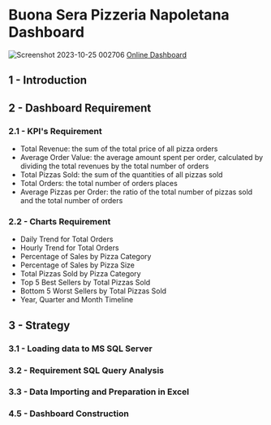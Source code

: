 # **Buona Sera Pizzeria Napoletana Dashboard**
![Screenshot 2023-10-25 002706](https://github.com/felipebita/pizza_sales/assets/44379044/7baeb298-5c80-41f1-b11e-65f1862c19dd)
[Online Dashboard](https://1drv.ms/x/s!Ag85YM9fWhRfgrc0rie3399y8WQv9A?e=bkHLwG)
## **1 - Introduction**

## **2 - Dashboard Requirement**

### **2.1 - KPI's Requirement**
*  Total Revenue: the sum of the total price of all pizza orders
*  Average Order Value: the average amount spent per order, calculated by dividing the total revenues by the total number of orders
*  Total Pizzas Sold: the sum of the quantities of all pizzas sold
*  Total Orders: the total number of orders places
*  Average Pizzas per Order: the ratio of the total number of pizzas sold and the total number of orders

### **2.2 - Charts Requirement**
*  Daily Trend for Total Orders
*  Hourly Trend for Total Orders
*  Percentage of Sales by Pizza Category
*  Percentage of Sales by Pizza Size
*  Total Pizzas Sold by Pizza Category
*  Top 5 Best Sellers by Total Pizzas Sold
*  Bottom 5 Worst Sellers by Total Pizzas Sold
*  Year, Quarter and Month Timeline

## **3 - Strategy**
### **3.1 - Loading data to MS SQL Server**
### **3.2 - Requirement SQL Query Analysis**
### **3.3 - Data Importing and Preparation in Excel**
### **4.5 - Dashboard Construction**

